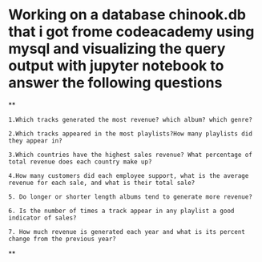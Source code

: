 # Working on a database chinook.db that i got frome codeacademy using mysql and visualizing the query output with jupyter notebook to answer the following questions

**

    1.Which tracks generated the most revenue? which album? which genre?

    2.Which tracks appeared in the most playlists?How many playlists did they appear in?
    
    3.Which countries have the highest sales revenue? What percentage of total revenue does each country make up?
    
    4.How many customers did each employee support, what is the average revenue for each sale, and what is their total sale?
    
    5. Do longer or shorter length albums tend to generate more revenue?
    
    6. Is the number of times a track appear in any playlist a good indicator of sales?
    
    7. How much revenue is generated each year and what is its percent change from the previous year?

**
